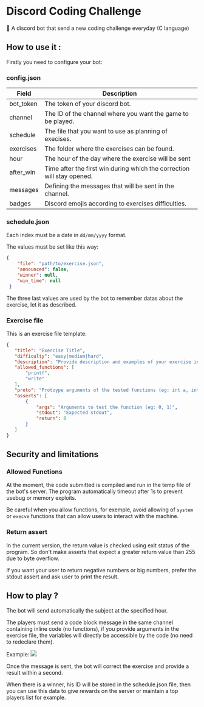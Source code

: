 # Discord Coding Challenge
🤖 A discord bot that send a new coding challenge everyday (C language)

## How to use it :

Firstly you need to configure your bot:

### config.json

|Field|Description|
|-|-|
|bot_token|The token of your discord bot.|
|channel|The ID of the channel where you want the game to be played.|
|schedule|The file that you want to use as planning of execises.|
|exercises|The folder where the exercises can be found.|
|hour|The hour of the day where the exercise will be sent|
|after_win|Time after the first win during which the correction will stay opened.|
|messages|Defining the messages that will be sent in the channel.|
|badges|Discord emojis according to exercises difficulties.|

### schedule.json

Each index must be a date in `dd/mm/yyyy` format.

The values must be set like this way:

```json
{
    "file": "path/to/exercise.json",
    "announced": false,
    "winner": null,
    "win_time": null
 }
 ```
 
 The three last values are used by the bot to remember datas about the exercise, let it as described.
 
 ### Exercise file
 
 This is an exercise file template:
 
 ```json
 {
    "title": "Exercise Title",
    "difficulty": "easy|medium|hard",
    "description": "Provide description and examples of your exercise in DiscordMD.",
    "allowed_functions": [
        "printf",
        "write"
    ],
    "proto": "Protoype arguments of the tested functions (eg: int a, int b)",
    "asserts": [
        {
            "args": "Arguments to test the function (eg: 0, 1)",
            "stdout": "Expected stdout",
            "return": 0
        }
    ]
}
```

## Security and limitations

### Allowed Functions

At the moment, the code submitted is compiled and run in the temp file of the bot's server. The program automatically timeout after 1s to prevent usebug or memory exploits.

Be careful when you allow functions, for exemple, avoid allowing of `system` or `execve` functions that can allow users to interact with the machine.

### Return assert

In the current version, the return value is checked using exit status of the program. So don't make asserts that expect a greater return value than 255 due to byte overflow.

If you want your user to return negative numbers or big numbers, prefer the stdout assert and ask user to print the result.

## How to play ?

The bot will send automatically the subject at the specified hour.

The players must send a code block message in the same channel containing inline code (no functions), if you provide arguments in the exercise file, the variables will directly be accessible by the code (no need to redeclare them).

Example: 
![](https://raw.githubusercontent.com/MathiDEV/discord_coding_challenge/main/Capture%20d%E2%80%99%C3%A9cran%20du%202022-06-05%2016-48-06.png)

Once the message is sent, the bot will correct the exercise and provide a result within a second.

When there is a winner, his ID will be stored in the schedule.json file, then you can use this data to give rewards on the server or maintain a top players list for example.
